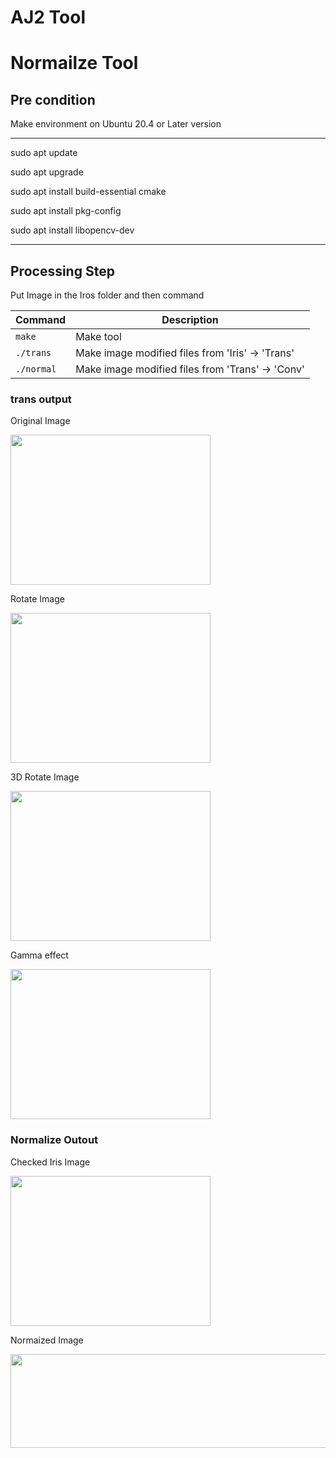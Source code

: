 # AJ2 Tool

# Normailze Tool

## Pre condition

Make environment on Ubuntu 20.4 or Later version

---
sudo apt update

sudo apt upgrade

sudo apt install build-essential cmake

sudo apt install pkg-config

sudo apt install libopencv-dev

---



## Processing Step

Put Image in the Iros folder and then command

| Command                        | Description                                           |
|--------------------------------|-------------------------------------------------------|
| `make`                         | Make tool                                             |
| `./trans`                      | Make image modified files from 'Iris' -> 'Trans'      |
| `./normal`                     | Make image modified files from 'Trans' -> 'Conv'      |


### trans output

Original Image

<img src="https://user-images.githubusercontent.com/75821638/183318401-f5c2ed1d-6bbd-4da1-808c-e4018d41b0bc.png" width="320" height="240">

Rotate Image

<img src="https://user-images.githubusercontent.com/75821638/183318611-c0ddb1dc-2d4e-46c9-9ac4-4ad1926d06c1.png" width="320" height="240">

3D Rotate Image

<img src="https://user-images.githubusercontent.com/75821638/183318630-2b0fe87e-2669-4972-a948-ce0f4b97bf83.png" width="320" height="240">

Gamma effect

<img src="https://user-images.githubusercontent.com/75821638/183318888-747d0869-e2f2-46f9-a297-e7129406d9df.png" width="320" height="240">


### Normalize Outout

Checked Iris Image

<img src="https://user-images.githubusercontent.com/75821638/183318961-dc93b945-5d61-4d8b-91c3-0a8ddc6ba3f1.png" width="320" height="240">

Normaized Image

<img src="https://user-images.githubusercontent.com/75821638/183318998-06180867-986e-4307-aa3a-076b8440dd5d.png" width="600" height="150">

